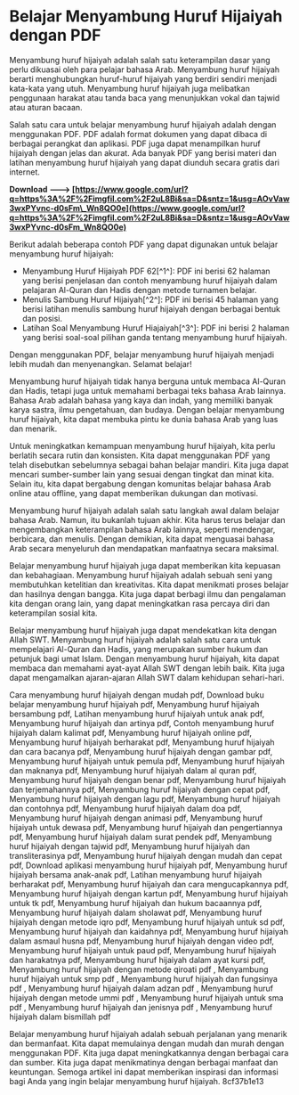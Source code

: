 
 
# Belajar Menyambung Huruf Hijaiyah dengan PDF
 
Menyambung huruf hijaiyah adalah salah satu keterampilan dasar yang perlu dikuasai oleh para pelajar bahasa Arab. Menyambung huruf hijaiyah berarti menghubungkan huruf-huruf hijaiyah yang berdiri sendiri menjadi kata-kata yang utuh. Menyambung huruf hijaiyah juga melibatkan penggunaan harakat atau tanda baca yang menunjukkan vokal dan tajwid atau aturan bacaan.
 
Salah satu cara untuk belajar menyambung huruf hijaiyah adalah dengan menggunakan PDF. PDF adalah format dokumen yang dapat dibaca di berbagai perangkat dan aplikasi. PDF juga dapat menampilkan huruf hijaiyah dengan jelas dan akurat. Ada banyak PDF yang berisi materi dan latihan menyambung huruf hijaiyah yang dapat diunduh secara gratis dari internet.
 
**Download ---> [https://www.google.com/url?q=https%3A%2F%2Fimgfil.com%2F2uL8Bi&sa=D&sntz=1&usg=AOvVaw3wxPYvnc-d0sFm\_Wn8QO0e](https://www.google.com/url?q=https%3A%2F%2Fimgfil.com%2F2uL8Bi&sa=D&sntz=1&usg=AOvVaw3wxPYvnc-d0sFm_Wn8QO0e)**


 
Berikut adalah beberapa contoh PDF yang dapat digunakan untuk belajar menyambung huruf hijaiyah:
 
- Menyambung Huruf Hijaiyah PDF 62[^1^]: PDF ini berisi 62 halaman yang berisi penjelasan dan contoh menyambung huruf hijaiyah dalam pelajaran Al-Quran dan Hadis dengan metode turnamen belajar.
- Menulis Sambung Huruf Hijaiyah[^2^]: PDF ini berisi 45 halaman yang berisi latihan menulis sambung huruf hijaiyah dengan berbagai bentuk dan posisi.
- Latihan Soal Menyambung Huruf Hiajaiyah[^3^]: PDF ini berisi 2 halaman yang berisi soal-soal pilihan ganda tentang menyambung huruf hijaiyah.

Dengan menggunakan PDF, belajar menyambung huruf hijaiyah menjadi lebih mudah dan menyenangkan. Selamat belajar!
  
Menyambung huruf hijaiyah tidak hanya berguna untuk membaca Al-Quran dan Hadis, tetapi juga untuk memahami berbagai teks bahasa Arab lainnya. Bahasa Arab adalah bahasa yang kaya dan indah, yang memiliki banyak karya sastra, ilmu pengetahuan, dan budaya. Dengan belajar menyambung huruf hijaiyah, kita dapat membuka pintu ke dunia bahasa Arab yang luas dan menarik.
 
Untuk meningkatkan kemampuan menyambung huruf hijaiyah, kita perlu berlatih secara rutin dan konsisten. Kita dapat menggunakan PDF yang telah disebutkan sebelumnya sebagai bahan belajar mandiri. Kita juga dapat mencari sumber-sumber lain yang sesuai dengan tingkat dan minat kita. Selain itu, kita dapat bergabung dengan komunitas belajar bahasa Arab online atau offline, yang dapat memberikan dukungan dan motivasi.
 
Menyambung huruf hijaiyah adalah salah satu langkah awal dalam belajar bahasa Arab. Namun, itu bukanlah tujuan akhir. Kita harus terus belajar dan mengembangkan keterampilan bahasa Arab lainnya, seperti mendengar, berbicara, dan menulis. Dengan demikian, kita dapat menguasai bahasa Arab secara menyeluruh dan mendapatkan manfaatnya secara maksimal.
  
Belajar menyambung huruf hijaiyah juga dapat memberikan kita kepuasan dan kebahagiaan. Menyambung huruf hijaiyah adalah sebuah seni yang membutuhkan ketelitian dan kreativitas. Kita dapat menikmati proses belajar dan hasilnya dengan bangga. Kita juga dapat berbagi ilmu dan pengalaman kita dengan orang lain, yang dapat meningkatkan rasa percaya diri dan keterampilan sosial kita.
 
Belajar menyambung huruf hijaiyah juga dapat mendekatkan kita dengan Allah SWT. Menyambung huruf hijaiyah adalah salah satu cara untuk mempelajari Al-Quran dan Hadis, yang merupakan sumber hukum dan petunjuk bagi umat Islam. Dengan menyambung huruf hijaiyah, kita dapat membaca dan memahami ayat-ayat Allah SWT dengan lebih baik. Kita juga dapat mengamalkan ajaran-ajaran Allah SWT dalam kehidupan sehari-hari.
 
Cara menyambung huruf hijaiyah dengan mudah pdf,  Download buku belajar menyambung huruf hijaiyah pdf,  Menyambung huruf hijaiyah bersambung pdf,  Latihan menyambung huruf hijaiyah untuk anak pdf,  Menyambung huruf hijaiyah dan artinya pdf,  Contoh menyambung huruf hijaiyah dalam kalimat pdf,  Menyambung huruf hijaiyah online pdf,  Menyambung huruf hijaiyah berharakat pdf,  Menyambung huruf hijaiyah dan cara bacanya pdf,  Menyambung huruf hijaiyah dengan gambar pdf,  Menyambung huruf hijaiyah untuk pemula pdf,  Menyambung huruf hijaiyah dan maknanya pdf,  Menyambung huruf hijaiyah dalam al quran pdf,  Menyambung huruf hijaiyah dengan benar pdf,  Menyambung huruf hijaiyah dan terjemahannya pdf,  Menyambung huruf hijaiyah dengan cepat pdf,  Menyambung huruf hijaiyah dengan lagu pdf,  Menyambung huruf hijaiyah dan contohnya pdf,  Menyambung huruf hijaiyah dalam doa pdf,  Menyambung huruf hijaiyah dengan animasi pdf,  Menyambung huruf hijaiyah untuk dewasa pdf,  Menyambung huruf hijaiyah dan pengertiannya pdf,  Menyambung huruf hijaiyah dalam surat pendek pdf,  Menyambung huruf hijaiyah dengan tajwid pdf,  Menyambung huruf hijaiyah dan transliterasinya pdf,  Menyambung huruf hijaiyah dengan mudah dan cepat pdf,  Download aplikasi menyambung huruf hijaiyah pdf,  Menyambung huruf hijaiyah bersama anak-anak pdf,  Latihan menyambung huruf hijaiyah berharakat pdf,  Menyambung huruf hijaiyah dan cara mengucapkannya pdf,  Menyambung huruf hijaiyah dengan kartun pdf,  Menyambung huruf hijaiyah untuk tk pdf,  Menyambung huruf hijaiyah dan hukum bacaannya pdf,  Menyambung huruf hijaiyah dalam sholawat pdf,  Menyambung huruf hijaiyah dengan metode iqro pdf,  Menyambung huruf hijaiyah untuk sd pdf,  Menyambung huruf hijaiyah dan kaidahnya pdf,  Menyambung huruf hijaiyah dalam asmaul husna pdf,  Menyambung huruf hijaiyah dengan video pdf,  Menyambung huruf hijaiyah untuk paud pdf,  Menyambung huruf hijaiyah dan harakatnya pdf,  Menyambung huruf hijaiyah dalam ayat kursi pdf,  Menyambung huruf hijaiyah dengan metode qiroati pdf ,  Menyambung huruf hijaiyah untuk smp pdf ,  Menyambung huruf hijaiyah dan fungsinya pdf ,  Menyambung huruf hijaiyah dalam adzan pdf ,  Menyambung huruf hijaiyah dengan metode ummi pdf ,  Menyambung huruf hijaiyah untuk sma pdf ,  Menyambung huruf hijaiyah dan jenisnya pdf ,  Menyambung huruf hijaiyah dalam bismillah pdf
 
Belajar menyambung huruf hijaiyah adalah sebuah perjalanan yang menarik dan bermanfaat. Kita dapat memulainya dengan mudah dan murah dengan menggunakan PDF. Kita juga dapat meningkatkannya dengan berbagai cara dan sumber. Kita juga dapat menikmatinya dengan berbagai manfaat dan keuntungan. Semoga artikel ini dapat memberikan inspirasi dan informasi bagi Anda yang ingin belajar menyambung huruf hijaiyah.
 8cf37b1e13
 
